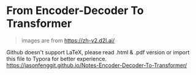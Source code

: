 # From Encoder-Decoder To Transformer

> images are from https://zh-v2.d2l.ai/

Github doesn't support LaTeX, please read .html & .pdf version or import this file to Typora for better experience.
https://jasonfenggit.github.io/Notes-Encoder-Decoder-To-Transformer/

